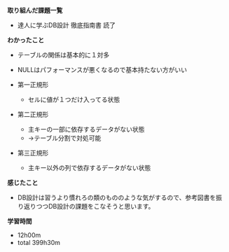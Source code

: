**取り組んだ課題一覧**
* 達人に学ぶDB設計 徹底指南書 読了

**わかったこと**
* テーブルの関係は基本的に１対多
* NULLはパフォーマンスが悪くなるので基本持たない方がいい

* 第一正規形
  * セルに値が１つだけ入ってる状態

* 第二正規形
  * 主キーの一部に依存するデータがない状態
  * →テーブル分割で対処可能

* 第三正規形
  * 主キー以外の列で依存するデータがない状態

**感じたこと**
* DB設計は習うより慣れろの類のもののような気がするので、参考図書を振り返りつつDB設計の課題をこなそうと思います。

**学習時間**
* 12h00m
 * total 399h30m
